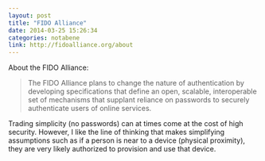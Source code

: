 ```yaml
---
layout: post
title: "FIDO Alliance"
date: 2014-03-25 15:26:34
categories: notabene
link: http://fidoalliance.org/about
---
```


About the FIDO Alliance:

> The FIDO Alliance plans to change the nature of authentication by developing specifications that define an open, scalable, interoperable set of mechanisms that supplant reliance on passwords to securely authenticate users of online services.

Trading simplicity (no passwords) can at times come at the cost of high security. However, I like the line of thinking that makes simplifying assumptions such as if a person is near to a device (physical proximity), they are very likely authorized to provision and use that device.

